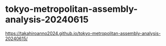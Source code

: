 # tokyo-metropolitan-assembly-analysis-20240615

https://takahiroanno2024.github.io/tokyo-metropolitan-assembly-analysis-20240615/
